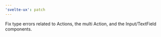 ```yaml
---
'svelte-ux': patch
---
```


Fix type errors related to Actions, the multi Action, and the Input/TextField components.
